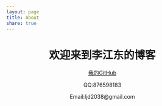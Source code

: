 ```yaml
---
layout: page
title: About
share: true
---
```

<div align="center">
<h1>欢迎来到李江东的博客</h1>
<p><a href="http://www.github.com/lijiangdong">我的GitHub</a></p>
<p>QQ:876598183</p>
<p>Email:ljd2038@gmail.com</p>
</div>